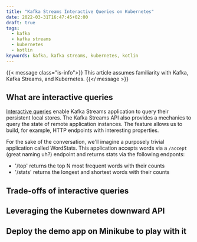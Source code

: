 ```yaml
---
title: "Kafka Streams Interactive Queries on Kubernetes"
date: 2022-03-31T16:47:45+02:00
draft: true
tags:
  - kafka
  - kafka streams
  - kubernetes
  - kotlin
keywords: kafka, kafka streams, kubernetes, kotlin
---
```


{{< message class="is-info">}}
This article assumes familiarity with Kafka, Kafka Streams, and Kubernetes.
{{</ message >}}

## What are interactive queries

[Interactive
queries](https://kafka.apache.org/documentation/streams/developer-guide/interactive-queries.html)
enable Kafka Streams application to query their persistent local stores. The
Kafka Streams API also provides a mechanics to query the state of remote
application instances. The feature allows us to build, for example, HTTP
endpoints with interesting properties.

For the sake of the conversation, we'll imagine a purposely trivial application
called WordStats. This application accepts words via a `/accept` (great naming
uh?) endpoint and returns stats via the following endponts:

- '/top' returns the top N most frequent words with their counts
- '/stats' returns the longest and shortest words with their counts

## Trade-offs of interactive queries

## Leveraging the Kubernetes downward API

## Deploy the demo app on Minikube to play with it
